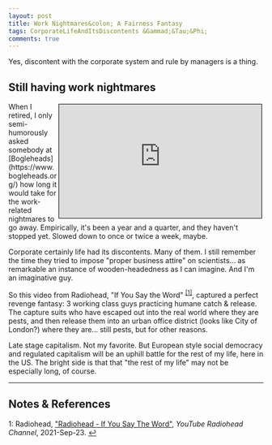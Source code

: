 ```yaml
---
layout: post
title: Work Nightmares&colon; A Fairness Fantasy
tags: CorporateLifeAndItsDiscontents &Gammad;&Tau;&Phi;
comments: true
---
```


Yes, discontent with the corporate system and rule by managers is a thing.  


## Still having work nightmares  

<iframe width="400" height="224" src="https://www.youtube.com/embed/vnhKaCjCIqM" allow="accelerometer; encrypted-media; gyroscope; picture-in-picture" allowfullscreen style="float: right; margin: 3px 3px 3px 3px; border: 1px solid #000000;"></iframe>
When I retired, I only semi-humorously asked somebody at
[Bogleheads](https://www.bogleheads.org/) how long it would take for the work-related
nightmares to go away.  Empirically, it's been a year and a quarter, and they haven't
stopped yet.  Slowed down to once or twice a week, maybe.  

Corporate certainly life had its discontents.  Many of them.  I still remember the time
they tried to impose "proper business attire" on scientists&hellip; as remarkable an
instance of wooden-headedness as I can imagine.  And I'm an imaginative guy.  

So this video from Radiohead, "If You Say the Word" <sup id="fn1a">[[1]](#fn1)</sup>,
captured a perfect revenge fantasy: 3 working class guys practicing humane catch &amp;
release.  The capture suits who have escaped out into the real world where they are pests,
and then release them into an urban office district (looks like City of London?) where
they are&hellip; still pests,
but for other reasons.  

Late stage capitalism.  Not my favorite.  But European style social democracy and
regulated capitalism will be an uphill battle for the rest of my life, here in the US.
The bright side is that that "the rest of my life" may not be especially long, of course.  

---

## Notes &amp; References  

<!--
<sup id="fn1a">[[1]](#fn1)</sup>

<a id="fn1">1</a>: *** [↩](#fn1a)  

<img src="{{ site.baseurl }}/images/***" width="400" height="***" alt="***" title = "***" style="float: right; margin: 3px 3px 3px 3px; border: 1px solid #000000;">

<iframe width="400" height="224" src="***" allow="accelerometer; encrypted-media; gyroscope; picture-in-picture" allowfullscreen style="float: right; margin: 3px 3px 3px 3px; border: 1px solid #000000;"></iframe>
-->

<a id="fn1">1</a>: Radiohead, ["Radiohead - If You Say The Word"](https://www.youtube.com/watch?v=vnhKaCjCIqM), _YouTube Radiohead Channel_, 2021-Sep-23. [↩](#fn1a)  
